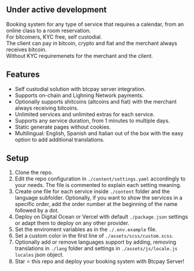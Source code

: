 ## Under active development
Booking system for any type of service that requires a calendar, from an online class to a room reservation.  
For bitcoiners, KYC free, self custodial.  
The client can pay in bitcoin, crypto and fiat and the merchant always receives bitcoin.  
Without KYC requiremenets for the merchant and the client.  

## Features
- Self custodial solution with btcpay server integration.  
- Supports on-chain and Lighning Network payments. 
- Optionally supports shitcoins (altcoins and fiat) with the merchant always receiving bitcoins.  
- Unlimited services and unlimited extras for each service.  
- Supports any service duration, from 1 minutes to multiple days.  
- Static generate pages without cookies.   
- Multilingual: English, Spanish and Italian out of the box with the easy option to add additional translations.   

## Setup
1. Clone the repo.  
2. Edit the repo configuration in `./content/settings.yaml` accordingly to your needs. The file is commented to explain each setting meaning.  
3. Create one file for each service inside `./content` folder and the language subfolder. Optionally, if you want to show the services in a specific order, add the order number at the beginning of the name followed by a dot.  
4. Deploy on Digital Ocean or Vercel with default `./package.json` settings or adapt them to deploy on any other provider.  
5. Set the enviroment variables as in the `./.env.example` file.  
6. Set a custom color in the first line of `./assets/scss/custom.scss`.  
7. Optionally add or remove languages support by adding, removing translations in `./lang` folder and settings in `./assets/js/locale.js` `locales` json object. 
8. Star ⭐ this repo and deploy your booking system with Btcpay Server!   

